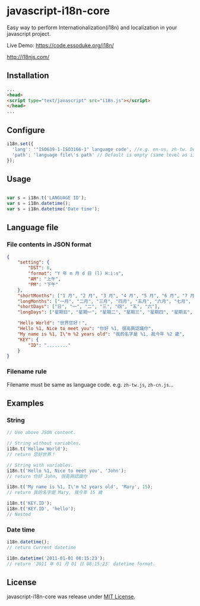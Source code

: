 # javascript-i18n-core

Easy way to perform Internationalization(i18n) and localization in your javascript project.

Live Demo: https://code.essoduke.org/i18n/

http://i18njs.com/

## Installation

```html
...
<head>
<script type="text/javascript" src="i18n.js"></script>
</head>
...
```

## Configure
```javascript
i18n.set({
  'lang': '"ISO639-1-ISO3166-1" language code', //e.g. en-us, zh-tw. Default is auto detect from browser.
  'path': 'language file\'s path' // Default is empty (same level as i18n.js)
});
```
## Usage
```javascript

var s = i18n.t('LANGUAGE ID');
var s = i18n.datetime();
var s = i18n.datetime('Date time');

```
## Language file 
### File contents in JSON format
```json
{
    "setting": {
        "DST": 8,
        "format": "Y 年 m 月 d 日 (l) H:i:s",
        "AM": "上午",
        "PM": "下午"
    },
    "shortMonths": ["1 月", "2 月", "3 月", "4 月", "5 月", "6 月", "7 月", "8 月", "9 月", "10 月", "11 月", "12 月"],
    "longMonths": ["一月", "二月", "三月", "四月", "五月", "六月", "七月", "八月", "九月", "十月", "十一月", "十二月"],
    "shortDays": ["日", "一", "二", "三", "四", "五", "六"],
    "longDays": ["星期日", "星期一", "星期二", "星期三", "星期四", "星期五", "星期六"],

    "Hello World": "世界您好！",
    "Hello %1, Nice to meet you": "你好 %1, 很高興認識你",
    "My name is %1, I\'m %2 years old": "我的名字是 %1, 我今年 %2 歲",
    "KEY": {
        "ID": "........"
    }
}
```
### Filename rule
Filename must be same as language code. e.g. `zh-tw.js`, `zh-cn.js`...

## Examples
### String
```javascript
// Use above JSON content.

// String without variables. 
i18n.t('Hellow World'); 
// return 您好世界！

// String with variables.
i18n.t('Hello %1, Nice to meet you', 'John'); 
// return 你好 John, 很高興認識你

i18n.t('My name is %1, I\'m %2 years old', 'Mary', 15); 
// return 我的名字是 Mary, 我今年 15 歲

i18n.t('KEY.ID');
i18n.t('KEY.ID', 'hello');
// Nested
```
### Date time
```javascript
i18n.datetime(); 
// return Current datetime

i18n.datetime('2011-01-01 08:15:23');
// return '2011 年 01 月 01 日 08:15:23' datetime format.
```
## License
javascript-i18n-core was release under [MIT License](http://opensource.org/licenses/MIT).

